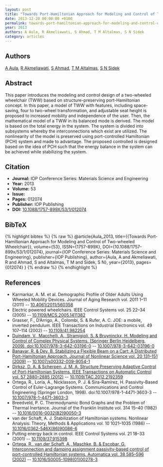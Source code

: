 ```yaml
---
layout: post
title: "Towards Port-Hamiltonian Approach for Modeling and Control of Two-wheeled Wheelchair"
date: 2013-12-20 00:00:00 +0100
permalink: towards-port-hamiltonian-approach-for-modeling-and-control-of-two-wheeled-wheelchair
year: 2013
authors: A Aula, R Akmeliawati, S Ahmad, T M Altalmas, S N Sidek
category: articles
---
```

 
## Authors
[A Aula](authors/a_aula), [R Akmeliawati](authors/r_akmeliawati), [S Ahmad](authors/s_ahmad), [T M Altalmas](authors/t_m_altalmas), [S N Sidek](authors/s_n_sidek)
 
## Abstract
This paper introduces the modeling and control design of a two-wheeled wheelchair (TWW) based on structure-preserving port-Hamiltonian concept. In this paper, a model of TWW with features, including space-saving, four to two-wheel transformation, and adjustable seat height is proposed to increased mobility and independence of the user. Then, the mathematical model of a TWW in its balanced mode is derived. The model is based on the total energy in the system. The system is divided into subsystems whereby the interconnections which exist are utilized. The nonlinearity of the model is preserved using port-controlled Hamiltonian (PCH) system and made to advantage. The proposed controlled is designed based on the idea of PCH such that the energy balance in the system can be achieved while stabilizing the system.
 
## Citation
- **Journal:** IOP Conference Series: Materials Science and Engineering
- **Year:** 2013
- **Volume:** 53
- **Issue:** 
- **Pages:** 012074
- **Publisher:** IOP Publishing
- **DOI:** [10.1088/1757-899X/53/1/012074](https://doi.org/10.1088/1757-899X/53/1/012074)
 
## BibTeX
{% highlight bibtex %}
{% raw %}
@article{Aula_2013,
  title={{Towards Port-Hamiltonian Approach for Modeling and Control of Two-wheeled Wheelchair}},
  volume={53},
  ISSN={1757-899X},
  DOI={10.1088/1757-899x/53/1/012074},
  journal={IOP Conference Series: Materials Science and Engineering},
  publisher={IOP Publishing},
  author={Aula, A and Akmeliawati, R and Ahmad, S and Altalmas, T M and Sidek, S N},
  year={2013},
  pages={012074}
}
{% endraw %}
{% endhighlight %}
 
## References
- Karmarkar, A. M. et al. Demographic Profile of Older Adults Using Wheeled Mobility Devices. Journal of Aging Research vol. 2011 1–11 (2011) -- [10.4061/2011/560358](https://doi.org/10.4061/2011/560358)
- Electric powered wheelchairs. IEEE Control Systems vol. 25 22–34 (2005) -- [10.1109/MCS.2005.1411382](https://doi.org/10.1109/MCS.2005.1411382)
- Grasser, F., D’Arrigo, A., Colombi, S. & Rufer, A. C. JOE: a mobile, inverted pendulum. IEEE Transactions on Industrial Electronics vol. 49 107–114 (2002) -- [10.1109/41.982254](https://doi.org/10.1109/41.982254)
- [Duindam, V., Macchelli, A., Stramigioli, S. & Bruyninckx, H. Modeling and Control of Complex Physical Systems. (Springer Berlin Heidelberg, 2009). doi:10.1007/978-3-642-03196-0](modeling-and-control-of-complex-physical-systems) -- [10.1007/978-3-642-03196-0](https://doi.org/10.1007/978-3-642-03196-0)
- [Banavar, R. & Dey, B. Stabilizing a Flexible Beam on a Cart: A Distributed Port-Hamiltonian Approach. Journal of Nonlinear Science vol. 20 131–151 (2009)](stabilizing-a-flexible-beam-on-a-cart-a-distributed-port-hamiltonian-approach) -- [10.1007/s00332-009-9054-1](https://doi.org/10.1007/s00332-009-9054-1)
- [Dirksz, D. A. & Scherpen, J. M. A. Structure Preserving Adaptive Control of Port-Hamiltonian Systems. IEEE Transactions on Automatic Control vol. 57 2880–2885 (2012)](structure-preserving-adaptive-control-of-port-hamiltonian-systems) -- [10.1109/TAC.2012.2192359](https://doi.org/10.1109/TAC.2012.2192359)
- Ortega, R., Loría, A., Nicklasson, P. J. & Sira-Ramírez, H. Passivity-Based Control of Euler-Lagrange Systems. Communications and Control Engineering (Springer London, 1998). doi:10.1007/978-1-4471-3603-3 -- [10.1007/978-1-4471-3603-3](https://doi.org/10.1007/978-1-4471-3603-3)
- Breedveld, P. C. Thermodynamic Bond Graphs and the Problem of Thermal Inertance. Journal of the Franklin Institute vol. 314 15–40 (1982) -- [10.1016/0016-0032(82)90050-3](https://doi.org/10.1016/0016-0032(82)90050-3)
- van der Schaft, A. J. Stabilization of Hamiltonian systems. Nonlinear Analysis: Theory, Methods &amp; Applications vol. 10 1021–1035 (1986) -- [10.1016/0362-546X(86)90086-6](https://doi.org/10.1016/0362-546X(86)90086-6)
- Putting energy back in control. IEEE Control Systems vol. 21 18–33 (2001) -- [10.1109/37.915398](https://doi.org/10.1109/37.915398)
- [Ortega, R., van der Schaft, A., Maschke, B. & Escobar, G. Interconnection and damping assignment passivity-based control of port-controlled Hamiltonian systems. Automatica vol. 38 585–596 (2002)](interconnection-and-damping-assignment-passivity-based-control-of-port-controlled-hamiltonian-systems) -- [10.1016/S0005-1098(01)00278-3](https://doi.org/10.1016/S0005-1098(01)00278-3)

